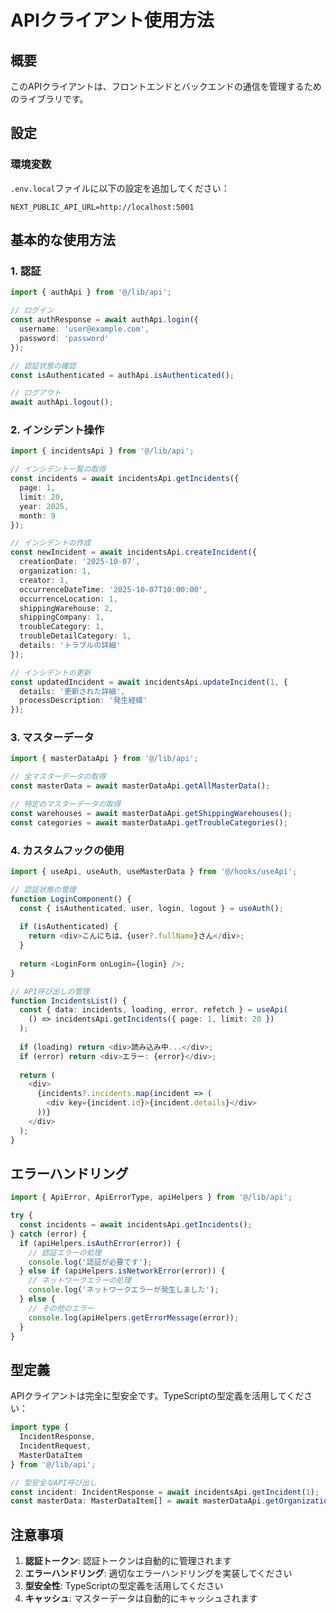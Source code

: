 # APIクライアント使用方法

## 概要
このAPIクライアントは、フロントエンドとバックエンドの通信を管理するためのライブラリです。

## 設定

### 環境変数
`.env.local`ファイルに以下の設定を追加してください：

```env
NEXT_PUBLIC_API_URL=http://localhost:5001
```

## 基本的な使用方法

### 1. 認証

```typescript
import { authApi } from '@/lib/api';

// ログイン
const authResponse = await authApi.login({
  username: 'user@example.com',
  password: 'password'
});

// 認証状態の確認
const isAuthenticated = authApi.isAuthenticated();

// ログアウト
await authApi.logout();
```

### 2. インシデント操作

```typescript
import { incidentsApi } from '@/lib/api';

// インシデント一覧の取得
const incidents = await incidentsApi.getIncidents({
  page: 1,
  limit: 20,
  year: 2025,
  month: 9
});

// インシデントの作成
const newIncident = await incidentsApi.createIncident({
  creationDate: '2025-10-07',
  organization: 1,
  creator: 1,
  occurrenceDateTime: '2025-10-07T10:00:00',
  occurrenceLocation: 1,
  shippingWarehouse: 2,
  shippingCompany: 1,
  troubleCategory: 1,
  troubleDetailCategory: 1,
  details: 'トラブルの詳細'
});

// インシデントの更新
const updatedIncident = await incidentsApi.updateIncident(1, {
  details: '更新された詳細',
  processDescription: '発生経緯'
});
```

### 3. マスターデータ

```typescript
import { masterDataApi } from '@/lib/api';

// 全マスターデータの取得
const masterData = await masterDataApi.getAllMasterData();

// 特定のマスターデータの取得
const warehouses = await masterDataApi.getShippingWarehouses();
const categories = await masterDataApi.getTroubleCategories();
```

### 4. カスタムフックの使用

```typescript
import { useApi, useAuth, useMasterData } from '@/hooks/useApi';

// 認証状態の管理
function LoginComponent() {
  const { isAuthenticated, user, login, logout } = useAuth();
  
  if (isAuthenticated) {
    return <div>こんにちは、{user?.fullName}さん</div>;
  }
  
  return <LoginForm onLogin={login} />;
}

// API呼び出しの管理
function IncidentsList() {
  const { data: incidents, loading, error, refetch } = useApi(
    () => incidentsApi.getIncidents({ page: 1, limit: 20 })
  );
  
  if (loading) return <div>読み込み中...</div>;
  if (error) return <div>エラー: {error}</div>;
  
  return (
    <div>
      {incidents?.incidents.map(incident => (
        <div key={incident.id}>{incident.details}</div>
      ))}
    </div>
  );
}
```

## エラーハンドリング

```typescript
import { ApiError, ApiErrorType, apiHelpers } from '@/lib/api';

try {
  const incidents = await incidentsApi.getIncidents();
} catch (error) {
  if (apiHelpers.isAuthError(error)) {
    // 認証エラーの処理
    console.log('認証が必要です');
  } else if (apiHelpers.isNetworkError(error)) {
    // ネットワークエラーの処理
    console.log('ネットワークエラーが発生しました');
  } else {
    // その他のエラー
    console.log(apiHelpers.getErrorMessage(error));
  }
}
```

## 型定義

APIクライアントは完全に型安全です。TypeScriptの型定義を活用してください：

```typescript
import type { 
  IncidentResponse, 
  IncidentRequest, 
  MasterDataItem 
} from '@/lib/api';

// 型安全なAPI呼び出し
const incident: IncidentResponse = await incidentsApi.getIncident(1);
const masterData: MasterDataItem[] = await masterDataApi.getOrganizations();
```

## 注意事項

1. **認証トークン**: 認証トークンは自動的に管理されます
2. **エラーハンドリング**: 適切なエラーハンドリングを実装してください
3. **型安全性**: TypeScriptの型定義を活用してください
4. **キャッシュ**: マスターデータは自動的にキャッシュされます
